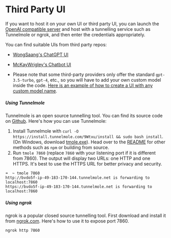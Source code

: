 # Third Party UI
If you want to host it on your own UI or third party UI, you can launch the [OpenAI compatible server](openai_api.md) and host with a tunnelling service such as Tunnelmole or ngrok, and then enter the credentials appropriately.

You can find suitable UIs from third party repos:
- [WongSaang's ChatGPT UI](https://github.com/WongSaang/chatgpt-ui)
- [McKayWrigley's Chatbot UI](https://github.com/mckaywrigley/chatbot-ui)

- Please note that some third-party providers only offer the standard `gpt-3.5-turbo`, `gpt-4`, etc., so you will have to add your own custom model inside the code. [Here is an example of how to create a UI with any custom model name](https://github.com/ztjhz/BetterChatGPT/pull/461).

##### Using Tunnelmole
Tunnelmole is an open source tunnelling tool. You can find its source code on [Github](https://github.com/robbie-cahill/tunnelmole-client). Here's how you can use Tunnelmole:
1. Install Tunnelmole with `curl -O https://install.tunnelmole.com/9Wtxu/install && sudo bash install`. (On Windows, download [tmole.exe](https://tunnelmole.com/downloads/tmole.exe)). Head over to the [README](https://github.com/robbie-cahill/tunnelmole-client) for other methods such as `npm` or building from source.
2. Run `tmole 7860` (replace `7860` with your listening port if it is different from 7860). The output will display two URLs: one HTTP and one HTTPS. It's best to use the HTTPS URL for better privacy and security.
```
➜  ~ tmole 7860
http://bvdo5f-ip-49-183-170-144.tunnelmole.net is forwarding to localhost:7860
https://bvdo5f-ip-49-183-170-144.tunnelmole.net is forwarding to localhost:7860
```

##### Using ngrok
ngrok is a popular closed source tunnelling tool. First download and install it from [ngrok.com](https://ngrok.com/downloads). Here's how to use it to expose port 7860.
```
ngrok http 7860
```
